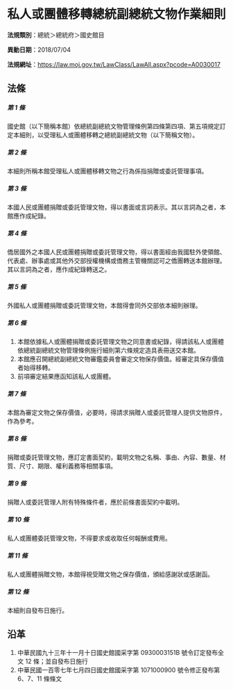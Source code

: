 # 私人或團體移轉總統副總統文物作業細則



**法規類別**：總統＞總統府＞國史館目

**異動日期**：2018/07/04  

**法規網址**：https://law.moj.gov.tw/LawClass/LawAll.aspx?pcode=A0030017



## 法條
##### 第 1 條
國史館（以下簡稱本館）依總統副總統文物管理條例第四條第四項、第五項規定訂定本細則，以受理私人或團體移轉之總統副總統文物（以下簡稱文物）。

##### 第 2 條
本細則所稱本館受理私人或團體移轉文物之行為係指捐贈或委託管理事項。

##### 第 3 條
本國人民或團體捐贈或委託管理文物，得以書面或言詞表示。其以言詞為之者，本館應作成紀錄。

##### 第 4 條
僑居國外之本國人民或團體捐贈或委託管理文物，得以書面經由我國駐外使領館、代表處、辦事處或其他外交部授權機構或僑務主管機關認可之僑團轉送本館辦理。其以言詞為之者，應作成紀錄轉送之。

##### 第 5 條
外國私人或團體捐贈或委託管理文物，本館得會同外交部依本細則辦理。

##### 第 6 條
1. 本館依據私人或團體捐贈或委託管理文物之同意書或紀錄，得請該私人或團體依總統副總統文物管理條例施行細則第六條規定造具表冊送交本館。
1. 本館應召開總統副總統文物審鑑委員會審定文物保存價值。經審定具保存價值者始得移轉。
1. 前項審定結果應函知該私人或團體。

##### 第 7 條
本館為審定文物之保存價值，必要時，得請求捐贈人或委託管理人提供文物原件，作為參考。

##### 第 8 條
捐贈或委託管理文物，應訂定書面契約，載明文物之名稱、事由、內容、數量、材質、尺寸、期限、權利義務等相關事項。

##### 第 9 條
捐贈人或委託管理人附有特殊條件者，應於前條書面契約中載明。

##### 第 10 條
私人或團體委託管理文物，不得要求或收取任何報酬或費用。

##### 第 11 條
私人或團體捐贈文物，本館得視受贈文物之保存價值，頒給感謝狀或感謝函。

##### 第 12 條
本細則自發布日施行。

## 沿革
1. 中華民國九十三年十一月十日國史館國采字第 0930003151B  號令訂定發布全文 12 條；並自發布日施行
1. 中華民國一百零七年七月四日國史館國采字第 1071000900 號令修正發布第 6、7、11 條條文
